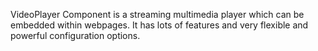 ﻿VideoPlayer Component is a streaming multimedia player which can be embedded within webpages. It has lots of features and very flexible and powerful configuration options.